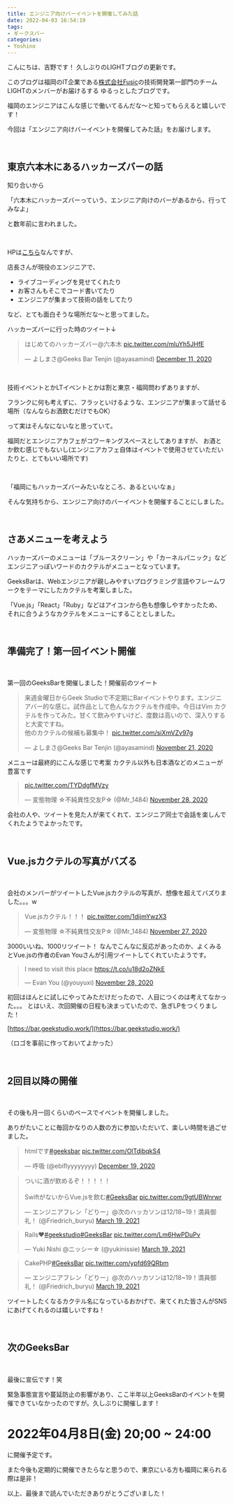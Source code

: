 ```yaml
---
title: エンジニア向けバーイベントを開催してみた話
date: 2022-04-03 16:54:19
tags:
- ギークスバー
categories:
- Yoshino
---
```


こんにちは、吉野です！
久しぶりのLIGHTブログの更新です。

このブログは福岡のIT企業である[株式会社Fusic](https://fusic.co.jp/)の技術開発第一部門のチームLIGHTのメンバーがお届けるする
ゆるっとしたブログです。

福岡のエンジニアはこんな感じで働いてるんだな〜と知ってもらえると嬉しいです！


今回は「エンジニア向けバーイベントを開催してみた話」をお届けします。


<!-- more -->

<br/>

## 東京六本木にあるハッカーズバーの話


知り合いから

「六本木にハッカーズバーっていう、エンジニア向けのバーがあるから、行ってみなよ」

と数年前に言われました。

<br/>

HPは[こちら](https://hackers.bar/)なんですが、

店長さんが現役のエンジニアで、


- ライブコーディングを見せてくれたり
- お客さんもそこでコード書いてたり
- エンジニアが集まって技術の話をしてたり


など、とても面白そうな場所だな〜と思ってました。

ハッカーズバーに行った時のツイート↓

<blockquote class="twitter-tweet"><p lang="ja" dir="ltr">はじめてのハッカーズバー@六本木 <a href="https://t.co/mluYh5JHfE">pic.twitter.com/mluYh5JHfE</a></p>&mdash; よしまさ@Geeks Bar Tenjin (@ayasamind) <a href="https://twitter.com/ayasamind/status/1337362863309000704?ref_src=twsrc%5Etfw">December 11, 2020</a></blockquote> <script async src="https://platform.twitter.com/widgets.js" charset="utf-8"></script>



<br/>

技術イベントとかLTイベントとかは割と東京・福岡問わずありますが、

フランクに何も考えずに、フラッといけるような、エンジニアが集まって話せる場所（なんならお酒飲むだけでもOK）

って実はそんなにないなと思っていて。

福岡だとエンジニアカフェがコワーキングスペースとしてありますが、
お酒とか飲む感じでもないし(エンジニアカフェ自体はイベントで使用させていただいたりと、とてもいい場所です)


<br/>

<string>「福岡にもハッカーズバーみたいなところ、あるといいなぁ」</string>


そんな気持ちから、エンジニア向けのバーイベントを開催することにしました。


<br/>

## さあメニューを考えよう


ハッカーズバーのメニューは「ブルースクリーン」や「カーネルパニック」などエンジニアっぽいワードのカクテルがメニューとなっています。

GeeksBarは、Webエンジニアが親しみやすいプログラミング言語やフレームワークをテーマにしたカクテルを考案しました。

「Vue.js」「React」「Ruby」などはアイコンから色も想像しやすかったため、
それに合うようなカクテルをメニューにすることとしました。


<br/>

## 準備完了！第一回イベント開催

<br/>

第一回のGeeksBarを開催しました！開催前のツイート

<blockquote class="twitter-tweet"><p lang="ja" dir="ltr">来週金曜日からGeek Studioで不定期にBarイベントやります。エンジニアバー的な感じ。試作品として色んなカクテルを作成中。今日はVim カクテルを作ってみた。甘くて飲みやすいけど、度数は高いので、深入りすると大変ですね。<br>他のカクテルの候補も募集中！ <a href="https://t.co/siXmVZv97g">pic.twitter.com/siXmVZv97g</a></p>&mdash; よしまさ@Geeks Bar Tenjin (@ayasamind) <a href="https://twitter.com/ayasamind/status/1330121522598514698?ref_src=twsrc%5Etfw">November 21, 2020</a></blockquote> <script async src="https://platform.twitter.com/widgets.js" charset="utf-8"></script>


メニューは最終的にこんな感じで考案
カクテル以外も日本酒などのメニューが豊富です


<blockquote class="twitter-tweet"><p lang="und" dir="ltr"><a href="https://t.co/TYDdgfMVzy">pic.twitter.com/TYDdgfMVzy</a></p>&mdash; 変態物理 ☆不純異性交友P☆ (@Mr_1484) <a href="https://twitter.com/Mr_1484/status/1332515507300225024?ref_src=twsrc%5Etfw">November 28, 2020</a></blockquote> <script async src="https://platform.twitter.com/widgets.js" charset="utf-8"></script>


会社の人や、ツイートを見た人が来てくれて、エンジニア同士で会話を楽しんでくれたようでよかったです。


<br/>

## Vue.jsカクテルの写真がバズる

<br/>

会社のメンバーがツイートしたVue.jsカクテルの写真が、想像を超えてバズりました。。。w


<blockquote class="twitter-tweet"><p lang="ja" dir="ltr">Vue.jsカクテル！！！ <a href="https://t.co/1dijmYwzX3">pic.twitter.com/1dijmYwzX3</a></p>&mdash; 変態物理 ☆不純異性交友P☆ (@Mr_1484) <a href="https://twitter.com/Mr_1484/status/1332262150581075968?ref_src=twsrc%5Etfw">November 27, 2020</a></blockquote> <script async src="https://platform.twitter.com/widgets.js" charset="utf-8"></script>


3000いいね、1000リツイート！
なんでこんなに反応があったのか、よくみるとVue.jsの作者のEvan Youさんが引用ツイートしてくれていたようです。

<blockquote class="twitter-tweet"><p lang="en" dir="ltr">I need to visit this place <a href="https://t.co/u18d2oZNkE">https://t.co/u18d2oZNkE</a></p>&mdash; Evan You (@youyuxi) <a href="https://twitter.com/youyuxi/status/1332795013768638467?ref_src=twsrc%5Etfw">November 28, 2020</a></blockquote> <script async src="https://platform.twitter.com/widgets.js" charset="utf-8"></script>



初回はほんとに試しにやってみただけだったので、人目につくのは考えてなかった。。。
とはいえ、次回開催の日程も決まっていたので、急ぎLPをつくりました！


[https://bar.geekstudio.work/](https://bar.geekstudio.work/)


（ロゴを事前に作っておいてよかった）


<br/>

## 2回目以降の開催

<br/>

その後も月一回くらいのペースでイベントを開催しました。

ありがたいことに毎回かなりの人数の方に参加いただいて、楽しい時間を過ごせました。


<blockquote class="twitter-tweet"><p lang="ja" dir="ltr">htmlです<a href="https://twitter.com/hashtag/geeksbar?src=hash&amp;ref_src=twsrc%5Etfw">#geeksbar</a> <a href="https://t.co/OlTdjbqkS4">pic.twitter.com/OlTdjbqkS4</a></p>&mdash; 呼吸 (@ebiflyyyyyyyy) <a href="https://twitter.com/ebiflyyyyyyyy/status/1340280126638940162?ref_src=twsrc%5Etfw">December 19, 2020</a></blockquote> <script async src="https://platform.twitter.com/widgets.js" charset="utf-8"></script>

<blockquote class="twitter-tweet"><p lang="ja" dir="ltr">ついに酒が飲めるぞ！！！！！<br><br>SwiftがないからVue.jsを飲む<a href="https://twitter.com/hashtag/GeeksBar?src=hash&amp;ref_src=twsrc%5Etfw">#GeeksBar</a> <a href="https://t.co/9gtUBWnrwr">pic.twitter.com/9gtUBWnrwr</a></p>&mdash; エンジニアフレン「どりー」@次のハッカソンは12/18~19！満員御礼！ (@Friedrich_buryu) <a href="https://twitter.com/Friedrich_buryu/status/1372862738599354373?ref_src=twsrc%5Etfw">March 19, 2021</a></blockquote> <script async src="https://platform.twitter.com/widgets.js" charset="utf-8"></script>

<blockquote class="twitter-tweet"><p lang="en" dir="ltr">Rails❤️<a href="https://twitter.com/hashtag/geekstudio?src=hash&amp;ref_src=twsrc%5Etfw">#geekstudio</a><a href="https://twitter.com/hashtag/GeeksBar?src=hash&amp;ref_src=twsrc%5Etfw">#GeeksBar</a> <a href="https://t.co/Lm6HwPDuPv">pic.twitter.com/Lm6HwPDuPv</a></p>&mdash; Yuki Nishi @ニッシー☆ (@yukinissie) <a href="https://twitter.com/yukinissie/status/1372864008118697986?ref_src=twsrc%5Etfw">March 19, 2021</a></blockquote> <script async src="https://platform.twitter.com/widgets.js" charset="utf-8"></script>

<blockquote class="twitter-tweet"><p lang="en" dir="ltr">CakePHP<a href="https://twitter.com/hashtag/GeeksBar?src=hash&amp;ref_src=twsrc%5Etfw">#GeeksBar</a> <a href="https://t.co/ypfd69QRbm">pic.twitter.com/ypfd69QRbm</a></p>&mdash; エンジニアフレン「どりー」@次のハッカソンは12/18~19！満員御礼！ (@Friedrich_buryu) <a href="https://twitter.com/Friedrich_buryu/status/1372870640278011905?ref_src=twsrc%5Etfw">March 19, 2021</a></blockquote> <script async src="https://platform.twitter.com/widgets.js" charset="utf-8"></script>


ツイートしたくなるカクテル名になっているおかげで、来てくれた皆さんがSNSにあげてくれるのは嬉しいですね！



<br/>

## 次のGeeksBar

<br/>

最後に宣伝です！笑

緊急事態宣言や蔓延防止の影響があり、ここ半年以上GeeksBarのイベントを開催できていなかったのですが。久しぶりに開催します！


# 2022年04月8日(金) 20;00 ~ 24:00

に開催予定です。

また今後も定期的に開催できたらなと思うので、東京にいる方も福岡に来られる際は是非！



以上、最後まで読んでいただきありがとうございました！
